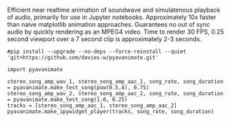 Efficient near realtime animation of soundwave and simulatenous 
playback of audio, primarily for use in Jupyter notebooks. 
Approximately 10x faster than naive matplotlib animation approaches.
Guarantees no out of sync audio by quickly rendering as an MPEG4 video.
Time to render 30 FPS, 0.25 second viewport over a 7 second clip is 
approximately 2-3 seconds.

```
#pip install --upgrade --no-deps --force-reinstall --quiet 'git+https://github.com/davies-w/pyavanimate.git'

import pyavanimate

stereo_song_amp_wav_1, stereo_song_amp_aac_1, song_rate, song_duration = pyavanimate.make_test_song(pow(0.5,4), 0.75)
stereo_song_amp_wav_2, stereo_song_amp_aac_2, song_rate, song_duration = pyavanimate.make_test_song(1.0, 0.25)
tracks = [stereo_song_amp_aac_1, stereo_song_amp_aac_2]
pyavanimate.make_ipywidget_player(tracks, song_rate, song_duration)
```
